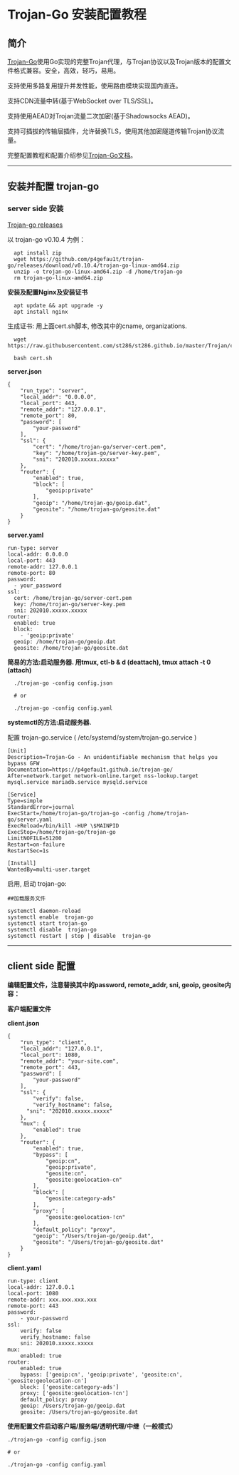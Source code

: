 
#  Trojan-Go 安装配置教程


## 简介

[Trojan-Go](https://github.com/p4gefau1t/trojan-go)使用Go实现的完整Trojan代理，与Trojan协议以及Trojan版本的配置文件格式兼容。安全，高效，轻巧，易用。

支持使用多路复用提升并发性能，使用路由模块实现国内直连。

支持CDN流量中转(基于WebSocket over TLS/SSL)。

支持使用AEAD对Trojan流量二次加密(基于Shadowsocks AEAD)。

支持可插拔的传输层插件，允许替换TLS，使用其他加密隧道传输Trojan协议流量。

完整配置教程和配置介绍参见[Trojan-Go文档](https://p4gefau1t.github.io/trojan-go)。

------
## 安装并配置 trojan-go

### server side 安装

[Trojan-go releases](https://github.com/p4gefau1t/trojan-go/releases)

以 trojan-go v0.10.4 为例：

      apt install zip
      wget https://github.com/p4gefau1t/trojan-go/releases/download/v0.10.4/trojan-go-linux-amd64.zip
      unzip -o trojan-go-linux-amd64.zip -d /home/trojan-go
      rm trojan-go-linux-amd64.zip
      

**安装及配置Nginx及安装证书**

      apt update && apt upgrade -y
      apt install nginx

生成证书: 用上面cert.sh脚本, 修改其中的cname, organizations.

      wget https://raw.githubusercontent.com/st286/st286.github.io/master/Trojan/cert.sh
      
      bash cert.sh
            
**server.json**

```shell
{
    "run_type": "server",
    "local_addr": "0.0.0.0",
    "local_port": 443,
    "remote_addr": "127.0.0.1",
    "remote_port": 80,
    "password": [
        "your-password"
    ],
    "ssl": {
        "cert": "/home/trojan-go/server-cert.pem",
        "key": "/home/trojan-go/server-key.pem",
        "sni": "202010.xxxxx.xxxxx"
    },
    "router": {
        "enabled": true,
        "block": [
            "geoip:private"
        ],
        "geoip": "/home/trojan-go/geoip.dat",
        "geosite": "/home/trojan-go/geosite.dat"
    }
}
```

**server.yaml**

```shell
run-type: server
local-addr: 0.0.0.0
local-port: 443
remote-addr: 127.0.0.1
remote-port: 80
password:
  - your_password
ssl:
  cert: /home/trojan-go/server-cert.pem
  key: /home/trojan-go/server-key.pem
  sni: 202010.xxxxx.xxxxx
router:
  enabled: true
  block:
    - 'geoip:private'
  geoip: /home/trojan-go/geoip.dat
  geosite: /home/trojan-go/geosite.dat
```

**简易的方法:启动服务器. 用tmux, ctl-b & d (deattach), tmux attach -t 0 (attach)**

      ./trojan-go -config config.json
      
      # or
      
      ./trojan-go -config config.yaml

**systemctl的方法:启动服务器.**

配置 trojan-go.service  ( /etc/systemd/system/trojan-go.service )

```shell
[Unit]
Description=Trojan-Go - An unidentifiable mechanism that helps you bypass GFW
Documentation=https://p4gefau1t.github.io/trojan-go/
After=network.target network-online.target nss-lookup.target mysql.service mariadb.service mysqld.service

[Service]
Type=simple
StandardError=journal
ExecStart=/home/trojan-go/trojan-go -config /home/trojan-go/server.yaml
ExecReload=/bin/kill -HUP \$MAINPID
ExecStop=/home/trojan-go/trojan-go
LimitNOFILE=51200
Restart=on-failure
RestartSec=1s

[Install]
WantedBy=multi-user.target

```

启用, 启动 trojan-go:
```
##加载服务文件

systemctl daemon-reload
systemctl enable  trojan-go
systemctl start trojan-go
systemctl disable  trojan-go
systemctl restart | stop | disable  trojan-go
 ```     
      
------
##  client side 配置

**编辑配置文件，注意替换其中的password, remote_addr, sni, geoip, geosite内容：**


**客户端配置文件**

**client.json**

```shell
{
    "run_type": "client",
    "local_addr": "127.0.0.1",
    "local_port": 1080,
    "remote_addr": "your-site.com",
    "remote_port": 443,
    "password": [
        "your-password"
    ],
    "ssl": {
        "verify": false,
        "verify_hostname": false,
	  "sni": "202010.xxxxx.xxxxx"
    },
    "mux": {
        "enabled": true
    },
    "router": {
        "enabled": true,
        "bypass": [
            "geoip:cn",
            "geoip:private",
            "geosite:cn",
            "geosite:geolocation-cn"
        ],
        "block": [
            "geosite:category-ads"
        ],
        "proxy": [
            "geosite:geolocation-!cn"
        ],
        "default_policy": "proxy",
        "geoip": "/Users/trojan-go/geoip.dat",
        "geosite": "/Users/trojan-go/geosite.dat"
    }
}

```
**client.yaml**
```shell
run-type: client
local-addr: 127.0.0.1
local-port: 1080
remote-addr: xxx.xxx.xxx.xxx
remote-port: 443
password:
    - your-password
ssl:
    verify: false
    verify_hostname: false
    sni: 202010.xxxxx.xxxxx
mux:
    enabled: true
router:
    enabled: true
    bypass: ['geoip:cn', 'geoip:private', 'geosite:cn', 'geosite:geolocation-cn']
    block: ['geosite:category-ads']
    proxy: ['geosite:geolocation-!cn']
    default_policy: proxy
    geoip: /Users/trojan-go/geoip.dat
    geosite: /Users/trojan-go/geosite.dat
```

**使用配置文件启动客户端/服务端/透明代理/中继（一般模式）**

	./trojan-go -config config.json
	
	# or 
	
	./trojan-go -config config.yaml
	
